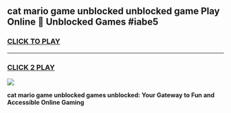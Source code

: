 
## cat mario game unblocked unblocked game Play Online 👋 Unblocked Games #iabe5
<h3>
<a href="https://premium.freeplayer.one?title=cat_mario_game_unblocked&ref=21F">CLICK TO PLAY</a></h3>
<hr>

<h3>
<a href="https://premium.freeplayer.one?title=cat_mario_game_unblocked&ref=21F">CLICK 2 PLAY</a>
  
</h3>

<a href="https://premium.freeplayer.one?title=cat_mario_game_unblocked&ref=21F/"><img src="https://clearcache.store/games.png"></a>


**cat mario game unblocked games unblocked: Your Gateway to Fun and Accessible Online Gaming**
